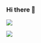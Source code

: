 ### Hi there 👋

<!--
**jimi-117/jimi-117** is a ✨ _special_ ✨ repository because its `README.md` (this file) appears on your GitHub profile.

Here are some ideas to get you started:

- 🔭 I’m currently working on ...
- 🌱 I’m currently learning ...
- 👯 I’m looking to collaborate on ...
- 🤔 I’m looking for help with ...
- 💬 Ask me about ...
- 📫 How to reach me: ...
- 😄 Pronouns: ...
- ⚡ Fun fact: ...
-->

<!-- リポジトリステータス -->
![](http://github-profile-summary-cards.vercel.app/api/cards/profile-details?username=jimi-117&theme=zenburn)

<!-- ソースコード統計 -->
![](http://github-profile-summary-cards.vercel.app/api/cards/repos-per-language?username=jimi-117&theme=zenburn)
